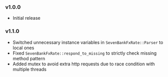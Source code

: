 ### v1.0.0
- Initial release

### v1.1.0
- Switched unnecessary instance variables in `SevenBankFxRate::Parser` to local ones
- Fixed `SevenBankFxRate::respond_to_missing` to strictly check missing method pattern
- Added mutex to avoid extra http requests due to race condition with multiple threads
